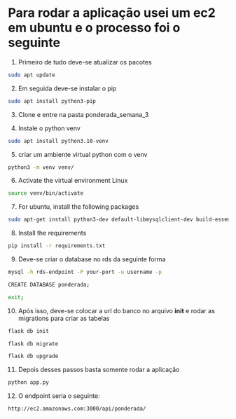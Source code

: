 # Para rodar a aplicação usei um ec2 em ubuntu e o processo foi o seguinte

1. Primeiro de tudo deve-se atualizar os pacotes
``` bash
sudo apt update
```
2. Em seguida deve-se instalar o pip
```bash
sudo apt install python3-pip
```
3. Clone e entre na pasta ponderada_semana_3
   
4. Instale o python venv
```bash
sudo apt install python3.10-venv
```
5. criar um ambiente virtual python com o venv
```bash
python3 -m venv venv/
```

6. Activate the virtual environment
Linux
```bash
source venv/bin/activate
```

7. For ubuntu, install the following packages
```bash
sudo apt-get install python3-dev default-libmysqlclient-dev build-essential pkg-config mysql-client-core-8.0
```

8. Install the requirements
```bash
pip install -r requirements.txt
```
9. Deve-se criar o database no rds da seguinte forma
```bash
mysql -h rds-endpoint -P your-port -u username -p
``` 
```bash
CREATE DATABASE ponderada;
``` 

```bash
exit;
``` 
10. Após isso, deve-se colocar a url do banco no arquivo __init__ e rodar as migrations para criar as tabelas
```bash
flask db init
``` 

```bash
flask db migrate
``` 

```bash
flask db upgrade
``` 

11.  Depois desses passos basta somente rodar a aplicação
```bash
python app.py
```

12. O endpoint seria o seguinte:
```bash
http://ec2.amazonaws.com:3000/api/ponderada/
```
